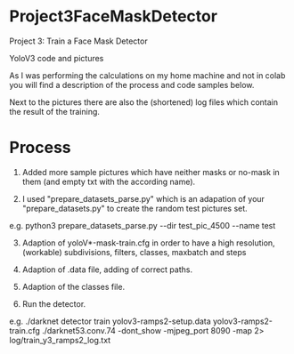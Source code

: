 # Project3FaceMaskDetector

Project 3: Train a Face Mask Detector

YoloV3 code and pictures

As I was performing the calculations on my home machine and not in colab you will find a description of the process and code samples below.

Next to the pictures there are also the (shortened) log files which contain the result of the training.

# Process

1. Added more sample pictures which have neither masks or no-mask in them (and empty txt with the according name).

2. I used "prepare_datasets_parse.py" which is an adapation of your "prepare_datasets.py" to create the random test pictures set.

e.g. python3 prepare_datasets_parse.py --dir test_pic_4500 --name test

3. Adaption of yoloV*-mask-train.cfg in order to have a high resolution, (workable) subdivisions, filters, classes, maxbatch and steps

4. Adaption of .data file, adding of correct paths.

5. Adaption of the classes file.

6. Run the detector.

e.g. ./darknet detector train yolov3-ramps2-setup.data yolov3-ramps2-train.cfg ./darknet53.conv.74 -dont_show -mjpeg_port 8090 -map 2> log/train_y3_ramps2_log.txt
